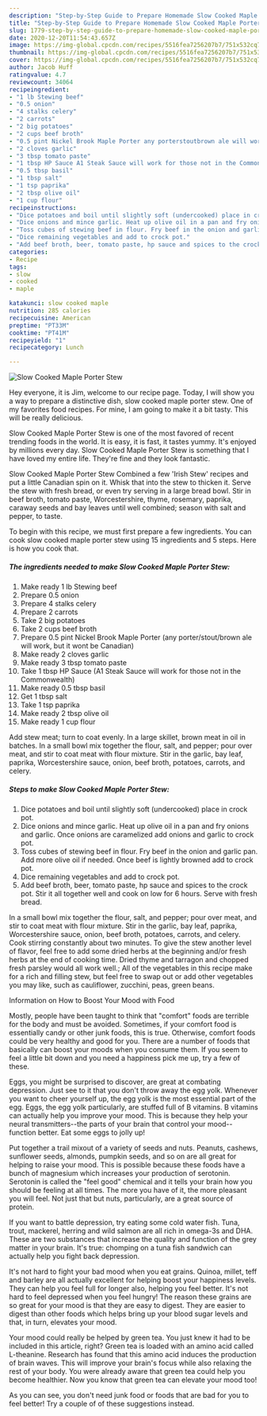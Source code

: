 ```yaml
---
description: "Step-by-Step Guide to Prepare Homemade Slow Cooked Maple Porter Stew"
title: "Step-by-Step Guide to Prepare Homemade Slow Cooked Maple Porter Stew"
slug: 1779-step-by-step-guide-to-prepare-homemade-slow-cooked-maple-porter-stew
date: 2020-12-20T11:54:43.657Z
image: https://img-global.cpcdn.com/recipes/5516fea7256207b7/751x532cq70/slow-cooked-maple-porter-stew-recipe-main-photo.jpg
thumbnail: https://img-global.cpcdn.com/recipes/5516fea7256207b7/751x532cq70/slow-cooked-maple-porter-stew-recipe-main-photo.jpg
cover: https://img-global.cpcdn.com/recipes/5516fea7256207b7/751x532cq70/slow-cooked-maple-porter-stew-recipe-main-photo.jpg
author: Jacob Huff
ratingvalue: 4.7
reviewcount: 34064
recipeingredient:
- "1 lb Stewing beef"
- "0.5 onion"
- "4 stalks celery"
- "2 carrots"
- "2 big potatoes"
- "2 cups beef broth"
- "0.5 pint Nickel Brook Maple Porter any porterstoutbrown ale will work but it wont be Canadian"
- "2 cloves garlic"
- "3 tbsp tomato paste"
- "1 tbsp HP Sauce A1 Steak Sauce will work for those not in the Commonwealth"
- "0.5 tbsp basil"
- "1 tbsp salt"
- "1 tsp paprika"
- "2 tbsp olive oil"
- "1 cup flour"
recipeinstructions:
- "Dice potatoes and boil until slightly soft (undercooked) place in crock pot."
- "Dice onions and mince garlic. Heat up olive oil in a pan and fry onions and garlic. Once onions are caramelized add onions and garlic to crock pot."
- "Toss cubes of stewing beef in flour. Fry beef in the onion and garlic pan. Add more olive oil if needed. Once beef is lightly browned add to crock pot."
- "Dice remaining vegetables and add to crock pot."
- "Add beef broth, beer, tomato paste, hp sauce and spices to the crock pot. Stir it all together well and cook on low for 6 hours. Serve with fresh bread."
categories:
- Recipe
tags:
- slow
- cooked
- maple

katakunci: slow cooked maple 
nutrition: 285 calories
recipecuisine: American
preptime: "PT33M"
cooktime: "PT41M"
recipeyield: "1"
recipecategory: Lunch

---
```



![Slow Cooked Maple Porter Stew](https://img-global.cpcdn.com/recipes/5516fea7256207b7/751x532cq70/slow-cooked-maple-porter-stew-recipe-main-photo.jpg)

Hey everyone, it is Jim, welcome to our recipe page. Today, I will show you a way to prepare a distinctive dish, slow cooked maple porter stew. One of my favorites food recipes. For mine, I am going to make it a bit tasty. This will be really delicious.

Slow Cooked Maple Porter Stew is one of the most favored of recent trending foods in the world. It is easy, it is fast, it tastes yummy. It's enjoyed by millions every day. Slow Cooked Maple Porter Stew is something that I have loved my entire life. They're fine and they look fantastic.

Slow Cooked Maple Porter Stew Combined a few &#39;Irish Stew&#39; recipes and put a little Canadian spin on it. Whisk that into the stew to thicken it. Serve the stew with fresh bread, or even try serving in a large bread bowl. Stir in beef broth, tomato paste, Worcestershire, thyme, rosemary, paprika, caraway seeds and bay leaves until well combined; season with salt and pepper, to taste.


To begin with this recipe, we must first prepare a few ingredients. You can cook slow cooked maple porter stew using 15 ingredients and 5 steps. Here is how you cook that.

<!--inarticleads1-->

##### The ingredients needed to make Slow Cooked Maple Porter Stew:

1. Make ready 1 lb Stewing beef
1. Prepare 0.5 onion
1. Prepare 4 stalks celery
1. Prepare 2 carrots
1. Take 2 big potatoes
1. Take 2 cups beef broth
1. Prepare 0.5 pint Nickel Brook Maple Porter (any porter/stout/brown ale will work, but it wont be Canadian)
1. Make ready 2 cloves garlic
1. Make ready 3 tbsp tomato paste
1. Take 1 tbsp HP Sauce (A1 Steak Sauce will work for those not in the Commonwealth)
1. Make ready 0.5 tbsp basil
1. Get 1 tbsp salt
1. Take 1 tsp paprika
1. Make ready 2 tbsp olive oil
1. Make ready 1 cup flour


Add stew meat; turn to coat evenly. In a large skillet, brown meat in oil in batches. In a small bowl mix together the flour, salt, and pepper; pour over meat, and stir to coat meat with flour mixture. Stir in the garlic, bay leaf, paprika, Worcestershire sauce, onion, beef broth, potatoes, carrots, and celery. 

<!--inarticleads2-->

##### Steps to make Slow Cooked Maple Porter Stew:

1. Dice potatoes and boil until slightly soft (undercooked) place in crock pot.
1. Dice onions and mince garlic. Heat up olive oil in a pan and fry onions and garlic. Once onions are caramelized add onions and garlic to crock pot.
1. Toss cubes of stewing beef in flour. Fry beef in the onion and garlic pan. Add more olive oil if needed. Once beef is lightly browned add to crock pot.
1. Dice remaining vegetables and add to crock pot.
1. Add beef broth, beer, tomato paste, hp sauce and spices to the crock pot. Stir it all together well and cook on low for 6 hours. Serve with fresh bread.


In a small bowl mix together the flour, salt, and pepper; pour over meat, and stir to coat meat with flour mixture. Stir in the garlic, bay leaf, paprika, Worcestershire sauce, onion, beef broth, potatoes, carrots, and celery. Cook stirring constantly about two minutes. To give the stew another level of flavor, feel free to add some dried herbs at the beginning and/or fresh herbs at the end of cooking time. Dried thyme and tarragon and chopped fresh parsley would all work well.; All of the vegetables in this recipe make for a rich and filling stew, but feel free to swap out or add other vegetables you may like, such as cauliflower, zucchini, peas, green beans. 

Information on How to Boost Your Mood with Food


Mostly, people have been taught to think that "comfort" foods are terrible for the body and must be avoided. Sometimes, if your comfort food is essentially candy or other junk foods, this is true. Otherwise, comfort foods could be very healthy and good for you. There are a number of foods that basically can boost your moods when you consume them. If you seem to feel a little bit down and you need a happiness pick me up, try a few of these.

Eggs, you might be surprised to discover, are great at combating depression. Just see to it that you don't throw away the egg yolk. Whenever you want to cheer yourself up, the egg yolk is the most essential part of the egg. Eggs, the egg yolk particularly, are stuffed full of B vitamins. B vitamins can actually help you improve your mood. This is because they help your neural transmitters--the parts of your brain that control your mood--function better. Eat some eggs to jolly up!

Put together a trail mixout of a variety of seeds and nuts. Peanuts, cashews, sunflower seeds, almonds, pumpkin seeds, and so on are all great for helping to raise your mood. This is possible because these foods have a bunch of magnesium which increases your production of serotonin. Serotonin is called the "feel good" chemical and it tells your brain how you should be feeling at all times. The more you have of it, the more pleasant you will feel. Not just that but nuts, particularly, are a great source of protein.

If you want to battle depression, try eating some cold water fish. Tuna, trout, mackerel, herring and wild salmon are all rich in omega-3s and DHA. These are two substances that increase the quality and function of the grey matter in your brain. It's true: chomping on a tuna fish sandwich can actually help you fight back depression. 

It's not hard to fight your bad mood when you eat grains. Quinoa, millet, teff and barley are all actually excellent for helping boost your happiness levels. They can help you feel full for longer also, helping you feel better. It's not hard to feel depressed when you feel hungry! The reason these grains are so great for your mood is that they are easy to digest. They are easier to digest than other foods which helps bring up your blood sugar levels and that, in turn, elevates your mood.

Your mood could really be helped by green tea. You just knew it had to be included in this article, right? Green tea is loaded with an amino acid called L-theanine. Research has found that this amino acid induces the production of brain waves. This will improve your brain's focus while also relaxing the rest of your body. You were already aware that green tea could help you become healthier. Now you know that green tea can elevate your mood too!

As you can see, you don't need junk food or foods that are bad for you to feel better! Try  a  couple of  of  these  suggestions  instead.

